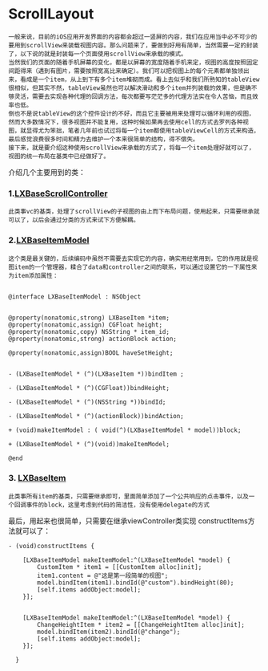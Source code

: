 # ScrollLayout

    一般来说，目前的iOS应用开发界面的内容都会超过一竖屏的内容，我们在应用当中必不可少的要用到scrollView来装载视图内容。那么问题来了，要做到好用有简单，当然需要一定的封装了，以下说的就是封装每一个页面使用scrollView来承载的模式。
    当然我们的页面的随着手机屏幕的变化，都是以屏幕的宽度随着手机来定，视图的高度按照固定间距得来（遇到有图片，需要按照宽高比来确定）。我们可以把视图上的每个元素都单独领出来，看成是一个item，从上到下有多个item堆砌而成。看上去似乎和我们所熟知的tableView很相似，但其实不然，tableView虽然也可以解决滑动和多个item并列装载的效果，但是确不够灵活，需要去实现各种代理的回调方法，每次都要写茫茫多的代理方法实在令人苦恼，而且效率也低。
    倒也不是说tableView的这个控件设计的不好，而且它主要被用来处理可以循环利用的视图，然而大多数情况下，很多视图并不能复用，这种时候如果再去使用cell的方式去罗列各种视图，就显得尤为笨拙，笔者几年前也试过将每一个item都使用tableViewCell的方式来构造，最后感觉浪费很多时间和精力去维护一个本来很简单的结构，得不偿失。
    接下来，就是要介绍这种使用scrollView来承载的方式了，将每一个item处理好就可以了，视图的统一布局在基类中已经做好了。
    
   介绍几个主要用到的类：
### 1.[LXBaseScrollController]()
    此类事vc的基类，处理了scrollView的子视图的由上而下布局问题，使用起来，只需要继承就可以了，以后会通过分类的方式来试下方便解耦。
 
### 2.[LXBaseItemModel]()
    这个类是最关键的，后续编码中虽然不需要去实现它的内容，确实用经常用到，它的作用就是视图item的一个管理器，糅合了data和controller之间的联系，可以通过设置它的一下属性来为item添加属性：
 
 ```objc
 
 @interface LXBaseItemModel : NSObject


@property(nonatomic,strong) LXBaseItem *item;
@property(nonatomic,assign) CGFloat height;
@property(nonatomic,copy) NSString * item_id;
@property(nonatomic,strong) actionBlock action;

@property(nonatomic,assign)BOOL haveSetHeight;


- (LXBaseItemModel * (^)(LXBaseItem *))bindItem ;

- (LXBaseItemModel * (^)(CGFloat))bindHeight;

- (LXBaseItemModel * (^)(NSString *))bindId;

- (LXBaseItemModel * (^)(actionBlock))bindAction;

+ (void)makeItemModel : ( void(^)(LXBaseItemModel * model))block;

+ (LXBaseItemModel * (^)(void))makeItemModel;

@end
```
### 3. [LXBaseItem]()  
    此类事所有item的基类，只需要继承即可，里面简单添加了一个公共响应的点击事件，以及一个回调事件的block，这里考虑到代码的简洁性，没有使用delegate的方式

最后，用起来也很简单，只需要在继承viewController类实现 constructItems方法就可以了：
```objc
- (void)constructItems {
    
    [LXBaseItemModel makeItemModel:^(LXBaseItemModel *model) {
        CustomItem * item1 = [[CustomItem alloc]init];
        item1.content = @"这是第一段简单的视图";
        model.bindItem(item1).bindId(@"custom").bindHeight(80);
        [self.items addObject:model];
    }];
    
    
    [LXBaseItemModel makeItemModel:^(LXBaseItemModel *model) {
        ChangeHeightItem * item2 = [[ChangeHeightItem alloc]init];
        model.bindItem(item2).bindId(@"change");
        [self.items addObject:model];
    }];
    
  }
  ```
